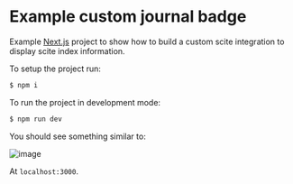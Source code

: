 # Example custom journal badge #

Example [Next.js](https://nextjs.org) project to show how to build a custom scite integration to display scite index information.

To setup the project run:

```bash
$ npm i
```

To run the project in development mode:

```bash
$ npm run dev
```
You should see something similar to:

![image](https://user-images.githubusercontent.com/815831/153962798-318adc5b-ba7a-4a96-8d6f-bf2d761420df.png)

At `localhost:3000`.
